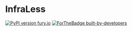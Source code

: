 # InfraLess

[![PyPI version fury.io](https://badge.fury.io/py/ansicolortags.svg)](https://pypi.python.org/pypi/infraless/)
[![ForTheBadge built-by-developers](http://ForTheBadge.com/images/badges/built-by-developers.svg)](https://GitHub.com/Naereen/)


